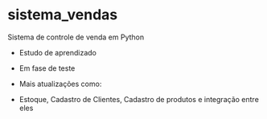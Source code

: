 # sistema_vendas
 Sistema de controle de venda em Python
- Estudo de aprendizado
- Em fase de teste

- Mais atualizações como:
- Estoque, Cadastro de Clientes, Cadastro de produtos e integração entre eles
